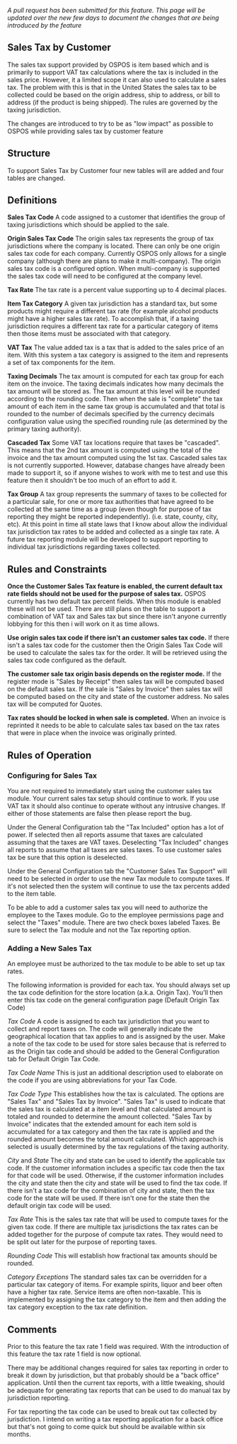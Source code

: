 *A pull request has been submitted for this feature.  This page will be updated over the new few days to document the changes that are being introduced by the feature*


## Sales Tax by Customer

The sales tax support provided by OSPOS is item based which and is primarily to support VAT tax calculations where the tax is included in the sales price.  However, it a limited scope it can also used to calculate a sales tax.  The problem with this is that in the United States the sales tax to be collected could be based on the origin address, ship to address, or bill to address (if the product is being shipped).   The rules are governed by the taxing jurisdiction.

The changes are introduced to try to be as "low impact" as possible to OSPOS while providing sales tax by customer feature

## Structure

To support Sales Tax by Customer four new tables will are added and four tables are changed.


## Definitions

**Sales Tax Code** A code assigned to a customer that identifies the group of taxing jurisdictions which should be applied to the sale.  

**Origin Sales Tax Code** The origin sales tax represents the group of tax jurisdictions where the company is located.  There can only be one origin sales tax code for each company.  Currently OSPOS only allows for a single company (although there are plans to make it multi-company).  The origin sales tax code is a configured option. When multi-company is supported the sales tax code will need to be configured at the company level. 

**Tax Rate** The tax rate is a percent value supporting up to 4 decimal places.

**Item Tax Category** A given tax jurisdiction has a standard tax, but some products might require a different tax rate (for example alcohol products might have a higher sales tax rate).  To accomplish that, if a taxing jurisdiction requires a different tax rate for a particular category of items then those items must be associated with that category.

**VAT Tax**  The value added tax is a tax that is added to the sales price of an item.  With this system a tax category is assigned to the item and represents a set of tax components for the item.

**Taxing Decimals** The tax amount is computed for each tax group for each item on the invoice.  The taxing decimals indicates how many decimals the tax amount will be stored as.  The tax amount at this level will be rounded according to the rounding code.  Then when the sale is "complete" the tax amount of each item in the same tax group is accumulated and that total is rounded to the number of decimals specified by the currency decimals configuration value using the specified rounding rule (as determined by the primary taxing authority).

**Cascaded Tax** Some VAT tax locations require that taxes be "cascaded".  This means that the 2nd tax amount is computed using the total of the invoice and the tax amount computed using the 1st tax.  Cascaded sales tax is not currently supported.  However, database changes have already been made to support it, so if anyone wishes to work with me to test and use this feature then it shouldn't be too much of an effort to add it.

**Tax Group** A tax group represents the summary of taxes to be collected for a particular sale, for one or more tax authorities that have agreed to be collected at the same time as a group (even though for purpose of tax reporting they might be reported independently).  (i.e. state, county, city, etc).  At this point in time all state laws that I know about allow the individual tax jurisdiction tax rates to be added and collected as a single tax rate.  A future tax reporting module will be developed to support reporting to individual tax jurisdictions regarding taxes collected. 


## Rules and Constraints

**Once the Customer Sales Tax feature is enabled, the current default tax rate fields should not be used for the purpose of sales tax.** OSPOS currently has two default tax percent fields.  When this module is enabled these will not be used.  There are still plans on the table to support a combination of VAT tax and Sales tax but since there isn't anyone currently lobbying for this then i will work on it as time allows.

**Use origin sales tax code if there isn't an customer sales tax code.** If there isn't a sales tax code for the customer then the Origin Sales Tax Code will be used to calculate the sales tax for the order.  It will be retrieved using the sales tax code configured as the default. 

**The customer sale tax origin basis depends on the register mode.** If the register mode is "Sales by Receipt" then sales tax will be computed based on the default sales tax. If the sale is "Sales by Invoice" then sales tax will be computed based on the city and state of the customer address.  No sales tax will be computed for Quotes.

**Tax rates should be locked in when sale is completed.** When an invoice is reprinted it needs to be able to calculate sales tax based on the tax rates that were in place when the invoice was originally printed.


## Rules of Operation

### Configuring for Sales Tax

You are not required to immediately start using the customer sales tax module.  Your current sales tax setup should continue to work.  If you use VAT tax it should also continue to operate without any intrusive changes.  If either of those statements are false then please report the bug.

Under the General Configuration tab the "Tax Included" option has a lot of power.  If selected then all reports assume that taxes are calculated assuming that the taxes are VAT taxes.  Deselecting "Tax Included" changes all reports to assume that all taxes are sales taxes.  To use customer sales tax be sure that this option is deselected.

Under the General Configuration tab the "Customer Sales Tax Support" will need to be selected in order to use the new Tax module to compute taxes.  If it's not selected then the system will continue to use the tax percents added to the item table.

To be able to add a customer sales tax you will need to authorize the employee to the Taxes module.  Go to the employee permissions page and select the "Taxes" module. There are two check boxes labeled Taxes.  Be sure to select the Tax module and not the Tax reporting option.

### Adding a New Sales Tax

An employee must be authorized to the tax module to be able to set up tax rates.

The following information is provided for each tax.  You should always set up the tax code definition for the store location (a.k.a. Origin Tax).  You'll then enter this tax code on the general configuration page (Default Origin Tax Code) 

*Tax Code* A code is assigned to each tax jurisdiction that you want to collect and report taxes on.  The code will generally indicate the geographical location that tax applies to and is assigned by the user.   Make a note of the tax code to be used for store sales because that is referred to as the Origin tax code and should be added to the General Configuration tab for Default Origin Tax Code.

*Tax Code Name* This is just an additional description used to elaborate on the code if you are using abbreviations for your Tax Code.

*Tax Code Type* This establishes how the tax is calculated.  The options are "Sales Tax" and "Sales Tax by Invoice".  "Sales Tax" is used to indicate that the sales tax is calculated at a item level and that calculated amount is totaled and rounded to determine the amount collected.  "Sales Tax by Invoice" indicates that the extended amount for each item sold is accumulated for a tax category and then the tax rate is applied and the rounded amount becomes the total amount calculated.  Which approach is selected is usually determined by the tax regulations of the taxing authority.

*City* and *State* The city and state can be used to identify the applicable tax code.  If the customer information includes a specific tax code then the tax for that code will be used. Otherwise, if the customer information includes the city and state then the city and state will be used to find the tax code.  If there isn't a tax code for the combination of city and state, then the tax code for the state will be used.  If there isn't one for the state then the default origin tax code will be used.

*Tax Rate* This is the sales tax rate that will be used to compute taxes for the given tax code.  If there are multiple tax jurisdictions the tax rates can be added together for the purpose of compute tax rates.  They would need to be split out later for the purpose of reporting taxes.

*Rounding Code* This will establish how fractional tax amounts should be rounded.

*Category Exceptions*  The standard sales tax can be overridden for a particular tax category of items.  For example spirits, liquor and beer often have a higher tax rate.  Service items are often non-taxable.  This is implemented by assigning the tax category to the item and then adding the tax category exception to the tax rate definition.




## Comments

Prior to this feature the tax rate 1 field was required.  With the introduction of this feature the tax rate 1 field is now optional.

There may be additional changes required for sales tax reporting in order to break it down by jurisdiction, but that probably should be a "back office" application.  Until then the current tax reports, with a little tweaking, should be adequate for generating tax reports that can be used to do manual tax by jurisdiction reporting.

For tax reporting the tax code can be used to break out tax collected by jurisdiction.  I intend on writing a tax reporting application for a back office but that's not going to come quick but should be available within six months.